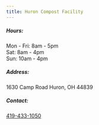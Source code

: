 ```yaml
---
title: Huron Compost Facility
---
```

##### Hours:

Mon - Fri: 8am - 5pm\
Sat: 8am - 4pm\
Sun: 10am - 4pm

##### Address:

1630 Camp Road Huron, OH 44839

##### Contact:

[419-433-1050](tel:419-433-1050)